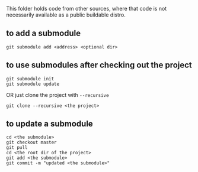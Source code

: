 This folder holds code from other sources, where that code is not necessarily
available as a public buildable distro.

to add a submodule
------------------

```
git submodule add <address> <optional dir>
```

to use submodules after checking out the project
------------------------------------------------

```
git submodule init
git submodule update
```

OR just clone the project with `--recursive`

```
git clone --recursive <the project>
```

to update a submodule
---------------------

```
cd <the submodule>
git checkout master
git pull
cd <the root dir of the project>
git add <the submodule>
git commit -m "updated <the submodule>"
```
